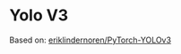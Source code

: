 # Yolo V3

Based on: [eriklindernoren/PyTorch-YOLOv3](https://github.com/eriklindernoren/PyTorch-YOLOv3)
